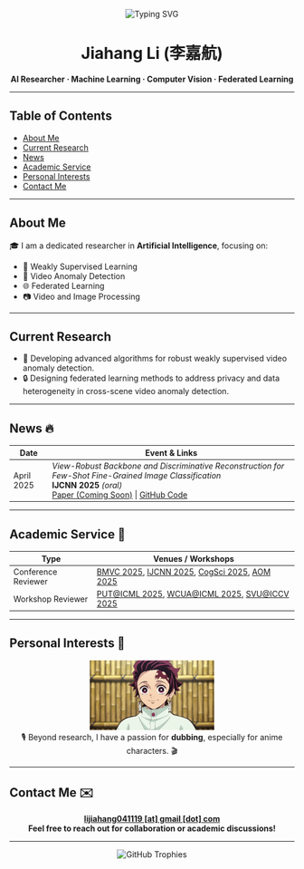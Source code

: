 <p align="center">
  <img src="https://readme-typing-svg.herokuapp.com?font=Fira+Code&size=28&duration=2500&pause=1000&color=00BFFF&center=true&vCenter=true&width=600&lines=Welcome+to+Jiahang+Li's+GitHub+%F0%9F%91%8B" alt="Typing SVG" />
</p>

<h1 align="center"><strong>Jiahang Li (李嘉航)</strong></h1>
<p align="center">
  <b>AI Researcher · Machine Learning · Computer Vision · Federated Learning</b>
</p>

---

## Table of Contents
- [About Me](#about-me)
- [Current Research](#current-research)
- [News](#news)
- [Academic Service](#academic-service)
- [Personal Interests](#personal-interests)
- [Contact Me](#contact-me)

---

## About Me

🎓 I am a dedicated researcher in **Artificial Intelligence**, focusing on:
- 🤖 Weakly Supervised Learning  
- 🎥 Video Anomaly Detection  
- 🌐 Federated Learning  
- 📷 Video and Image Processing

---

## Current Research

- 🚀 Developing advanced algorithms for robust weakly supervised video anomaly detection.  
- 🔒 Designing federated learning methods to address privacy and data heterogeneity in cross-scene video anomaly detection.

---

## News&nbsp;🔥

| Date         | Event & Links                                                                                                          |
|--------------|------------------------------------------------------------------------------------------------------------------------|
| April 2025   | *View-Robust Backbone and Discriminative Reconstruction for Few-Shot Fine-Grained Image Classification* <br> <b>IJCNN 2025</b> *(oral)* <br> [Paper (Coming Soon)](https://example.com/path/to/your/paper) &#124; [GitHub Code](https://github.com/jiangjiawen321/VRAS) |

---

## Academic Service 🤝

| Type                | Venues / Workshops |
|---------------------|-------------------|
| Conference Reviewer | [BMVC 2025](https://bmvc2025.bmva.org/), [IJCNN 2025](https://2025.ijcnn.org/), [CogSci 2025](https://cognitivesciencesociety.org/cogsci-2025/), [AOM 2025](https://aom.org/events/annual-meeting) |
| Workshop Reviewer   | [PUT@ICML 2025](https://tta-icml2025.github.io/), [WCUA@ICML 2025](https://www.icml-computeruseagents.com/), [SVU@ICCV 2025](https://short-form-video-understanding.github.io/) |

---

## Personal Interests&nbsp;🎤

<p align="center">
  <img src="./fFVuesj2D4jeNa2_O5byD_1428.gif" width="220" alt="Tanjiro Kamado Dubbing" /><br/>
  🎙️ Beyond research, I have a passion for <b>dubbing</b>, especially for anime characters. 🎬
</p>

---

## Contact Me&nbsp;✉️

<p align="center">
  <a href="mailto:lijiahang041119@gmail.com"><b>lijiahang041119 [at] gmail [dot] com</b></a><br/>
  <b>Feel free to reach out for collaboration or academic discussions!</b>
</p>

---

<div align="center">
  <img src="https://github-profile-trophy.vercel.app/?username=rekkles2&theme=gruvbox&row=1&column=5&no-frame=true&no-bg=true" alt="GitHub Trophies" />
</div>
